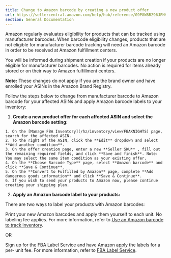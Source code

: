 ```yaml
---
title: Change to Amazon barcode by creating a new product offer
url: https://sellercentral.amazon.com/help/hub/reference/G9P8W8RZ96JFHVZH
section: General Documentation
---
```


Amazon regularly evaluates eligibility for products that can be tracked using
manufacturer barcodes. When barcode eligibility changes, products that are not
eligible for manufacturer barcode tracking will need an Amazon barcode in
order to be received at Amazon fulfillment centers.

You will be informed during shipment creation if your products are no longer
eligible for manufacturer barcodes. No action is required for items already
stored or on their way to Amazon fulfillment centers.

**Note:** These changes do not apply if you are the brand owner and have
enrolled your ASINs in the Amazon Brand Registry.

Follow the steps below to change from manufacturer barcode to Amazon barcode
for your affected ASINs and apply Amazon barcode labels to your inventory:  

  1. **Create a new product offer for each affected ASIN and select the Amazon barcode setting:**   

    1. On the [Manage FBA Inventory](/hz/inventory/view/FBAKNIGHTS) page, search for the affected ASIN.
    2. To the right of the ASIN, click the **Edit** dropdown and select **Add another condition**.
    3. On the offer creation page, enter a new **Seller SKU** , fill out the remaining required fields, and click **Save and finish**. Note: You may select the same item condition as your existing offer.
    4. On the **Choose Barcode Type** page, select **Amazon barcode** and click **Save & Continue**.
    5. On the **Convert to Fulfilled by Amazon** page, complete **Add dangerous goods information** and click **Save & Continue**.
    6. If you wish to send your products to Amazon now, please continue creating your shipping plan.

  2. **Apply an Amazon barcode label to your products:**

There are two ways to label your products with Amazon barcodes:

Print your new Amazon barcodes and apply them yourself to each unit. No
labeling fee applies. For more information, refer to [Use an Amazon barcode to
track inventory](/gp/help/G200141490).

OR

Sign up for the FBA Label Service and have Amazon apply the labels for a per-
unit fee. For more information, refer to [FBA Label
Service](/gp/help/G200483750).

